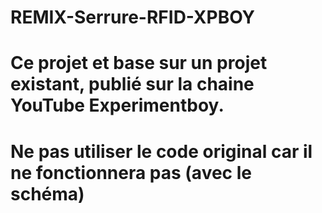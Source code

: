 # REMIX-Serrure-RFID-XPBOY
# Ce projet et base sur un projet existant, publié sur la chaine YouTube Experimentboy.
# Ne pas utiliser le code original car il ne fonctionnera pas (avec le schéma)
